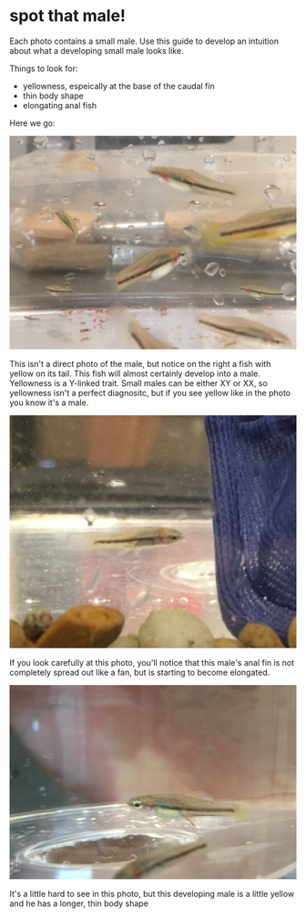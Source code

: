 # spot that male! 

Each photo contains a small male. Use this guide to develop an intuition about what a developing small male looks like.

Things to look for:    
- yellowness, espeically at the base of the caudal fin
- thin body shape
- elongating anal fish 

Here we go:

![photo1](./photo1.png "Logo Title Text 1")

This isn't a direct photo of the male, but notice on the right a fish with yellow on its tail. This fish will almost certainly develop into a male. Yellowness is a Y-linked trait. Small males can be either XY or XX, so yellowness isn't a perfect diagnositc, but if you see yellow like in the photo you know it's a male.


![photo2](./photo2.png "Logo Title Text 1")

If you look carefully at this photo, you'll notice that this male's anal fin is not completely spread out like a fan, but is starting to become elongated.

![photo3](./photo3.png "Logo Title Text 1")

It's a little hard to see in this photo, but this developing male is a little yellow and he has a longer, thin body shape
